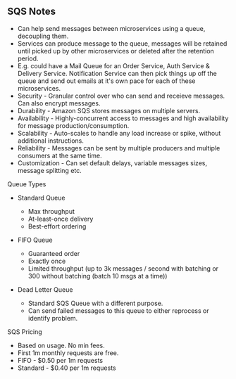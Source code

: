 ## SQS Notes

- Can help send messages between microservices using a queue, decoupling them.
- Services can produce message to the queue, messages will be retained until picked up by other microservices or deleted after the retention period.
- E.g. could have a Mail Queue for an Order Service, Auth Service & Delivery Service. Notification Service can then pick things up off the queue and send out emails at it's own pace for each of these microservices.
- Security - Granular control over who can send and receieve messages. Can also encrypt messages.
- Durability - Amazon SQS stores messages on multiple servers.
- Availability - Highly-concurrent access to messages and high availability for message production/consumption.
- Scalability - Auto-scales to handle any load increase or spike, without additional instructions.
- Reliability - Messages can be sent by multiple producers and multiple consumers at the same time.
- Customization - Can set default delays, variable messages sizes, message splitting etc.

Queue Types

- Standard Queue

  - Max throughput
  - At-least-once delivery
  - Best-effort ordering

- FIFO Queue

  - Guaranteed order
  - Exactly once
  - Limited throughput (up to 3k messages / second with batching or 300 without batching (batch 10 msgs at a time))

- Dead Letter Queue
  - Standard SQS Queue with a different purpose.
  - Can send failed messages to this queue to either reprocess or identify problem.

SQS Pricing

- Based on usage. No min fees.
- First 1m monthly requests are free.
- FIFO - \$0.50 per 1m requests
- Standard - \$0.40 per 1m requests
